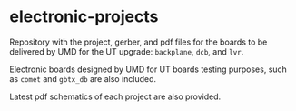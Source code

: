 # electronic-projects
Repository with the project, gerber, and pdf files for the boards to
be delivered by UMD for the UT upgrade: `backplane`, `dcb`, and `lvr`.

Electronic boards designed by UMD for UT boards testing purposes, such as
`comet` and `gbtx_db`  are also included.

Latest pdf schematics of each project are also provided.
